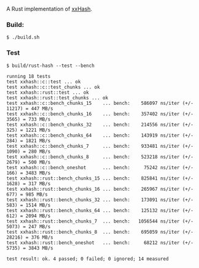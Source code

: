 A Rust implementation of [xxHash](http://code.google.com/p/xxhash/).

### Build:

    $ ./build.sh

### Test

    $ build/rust-hash --test --bench

    running 18 tests
    test xxhash::c::test ... ok
    test xxhash::c::test_chunks ... ok
    test xxhash::rust::test ... ok
    test xxhash::rust::test_chunks ... ok
    test xxhash::c::bench_chunks_15    ... bench:    586097 ns/iter (+/- 11217) = 447 MB/s
    test xxhash::c::bench_chunks_16    ... bench:    357402 ns/iter (+/- 3565) = 733 MB/s
    test xxhash::c::bench_chunks_32    ... bench:    214556 ns/iter (+/- 325) = 1221 MB/s
    test xxhash::c::bench_chunks_64    ... bench:    143919 ns/iter (+/- 284) = 1821 MB/s
    test xxhash::c::bench_chunks_7     ... bench:    933481 ns/iter (+/- 1090) = 280 MB/s
    test xxhash::c::bench_chunks_8     ... bench:    523218 ns/iter (+/- 2679) = 500 MB/s
    test xxhash::c::bench_oneshot      ... bench:     75242 ns/iter (+/- 166) = 3483 MB/s
    test xxhash::rust::bench_chunks_15 ... bench:    825841 ns/iter (+/- 1628) = 317 MB/s
    test xxhash::rust::bench_chunks_16 ... bench:    265967 ns/iter (+/- 677) = 985 MB/s
    test xxhash::rust::bench_chunks_32 ... bench:    173091 ns/iter (+/- 583) = 1514 MB/s
    test xxhash::rust::bench_chunks_64 ... bench:    125132 ns/iter (+/- 612) = 2094 MB/s
    test xxhash::rust::bench_chunks_7  ... bench:   1056544 ns/iter (+/- 5073) = 247 MB/s
    test xxhash::rust::bench_chunks_8  ... bench:    695059 ns/iter (+/- 28216) = 376 MB/s
    test xxhash::rust::bench_oneshot   ... bench:     68212 ns/iter (+/- 5735) = 3843 MB/s

    test result: ok. 4 passed; 0 failed; 0 ignored; 14 measured
